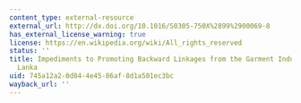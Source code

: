 ```yaml
---
content_type: external-resource
external_url: http://dx.doi.org/10.1016/S0305-750X%2899%2900069-8
has_external_license_warning: true
license: https://en.wikipedia.org/wiki/All_rights_reserved
status: ''
title: Impediments to Promoting Backward Linkages from the Garment Industry in Sri
  Lanka
uid: 745a12a2-0d84-4e45-86af-8d1a501ec3bc
wayback_url: ''
---
```

